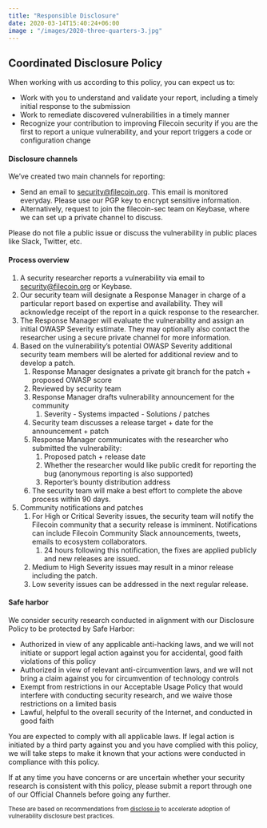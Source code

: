 ```yaml
---
title: "Responsible Disclosure"
date: 2020-03-14T15:40:24+06:00
image : "/images/2020-three-quarters-3.jpg"
---
```


## Coordinated Disclosure Policy

When working with us according to this policy, you can expect us to:
- Work with you to understand and validate your report, including a timely initial response to the submission
- Work to remediate discovered vulnerabilities in a timely manner
- Recognize your contribution to improving Filecoin security if you are the first to report a unique vulnerability, and your report triggers a code or configuration change

#### Disclosure channels

We’ve created two main channels for reporting:

- Send an email to [security@filecoin.org](mailto:security@filecoin.org). This email is monitored everyday. Please use our PGP key to encrypt sensitive information.
- Alternatively, request to join the filecoin-sec team on Keybase, where we can set up a private channel to discuss.

Please do not file a public issue or discuss the vulnerability in public places like Slack, Twitter, etc.

#### Process overview

1. A security researcher reports a vulnerability via email to security@filecoin.org or Keybase.
1. Our security team will designate a Response Manager in charge of a particular report based on expertise and availability. They will acknowledge receipt of the report in a quick response to the researcher.
1. The Response Manager will evaluate the vulnerability and assign an initial OWASP Severity estimate. They may optionally also contact the researcher using a secure private channel for more information.
1. Based on the vulnerability’s potential OWASP Severity additional security team members will be alerted for additional review and to develop a patch.
    1. Response Manager designates a private git branch for the patch + proposed OWASP score
    1. Reviewed by security team
    1. Response Manager drafts vulnerability announcement for the community
        1. Severity - Systems impacted - Solutions / patches
    1. Security team discusses a release target + date for the announcement + patch
    1. Response Manager communicates with the researcher who submitted the vulnerability:
        1. Proposed patch + release date
        1. Whether the researcher would like public credit for reporting the bug (anonymous reporting is also supported)
        1. Reporter’s bounty distribution address
    1. The security team will make a best effort to complete the above process within 90 days.
1. Community notifications and patches
    1. For High or Critical Severity issues, the security team will notify the Filecoin community that a security release is imminent. Notifications can include Filecoin Community Slack announcements, tweets, emails to ecosystem collaborators. 
        1. 24 hours following this notification, the fixes are applied publicly and new releases are issued.
    1. Medium to High Severity issues may result in a minor release including the patch.
    1. Low severity issues can be addressed in the next regular release.

#### Safe harbor

We consider security research conducted in alignment with our Disclosure Policy to be protected by Safe Harbor:

- Authorized in view of any applicable anti-hacking laws, and we will not initiate or support legal action against you for accidental, good faith violations of this policy
- Authorized in view of relevant anti-circumvention laws, and we will not bring a claim against you for circumvention of technology controls
- Exempt from restrictions in our Acceptable Usage Policy that would interfere with conducting security research, and we waive those restrictions on a limited basis
- Lawful, helpful to the overall security of the Internet, and conducted in good faith

You are expected to comply with all applicable laws. If legal action is initiated by a third party against you and you have complied with this policy, we will take steps to make it known that your actions were conducted in compliance with this policy.</p>

If at any time you have concerns or are uncertain whether your security research is consistent with this policy, please submit a report through one of our Official Channels before going any further.

<small>These are based on recommendations from [disclose.io](https://disclose.io) to accelerate adoption of vulnerability disclosure best practices.</small>